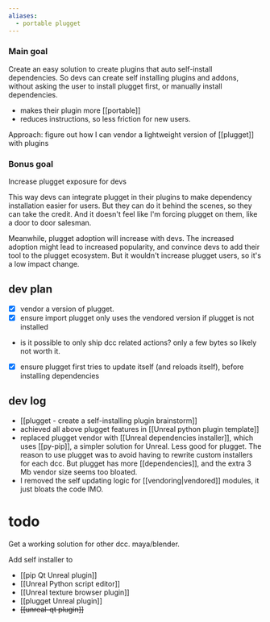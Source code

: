 ```yaml
---
aliases:
  - portable plugget
---
```

### Main goal
Create an easy solution to create plugins that auto self-install dependencies.
So devs can create self installing plugins and addons, without asking the user to install plugget first, or manually install dependencies.
- makes their plugin more [[portable]]
- reduces instructions, so less friction for new users.

Approach: figure out how I can vendor a lightweight version of [[plugget]] with plugins
### Bonus goal
Increase plugget exposure for devs

This way devs can integrate plugget in their plugins to make dependency installation easier for users. But they can do it behind the scenes, so they can take the credit. And it doesn't feel like I'm forcing plugget on them, like a door to door salesman.

Meanwhile, plugget adoption will increase with devs. The increased adoption might lead to increased popularity, and convince devs to add their tool to the plugget ecosystem. 
But it wouldn't increase plugget users, so it's a low impact change.
## dev plan
- [x] vendor a version of plugget.
- [x] ensure import plugget only uses the vendored version if plugget is not installed
- is it possible to only ship dcc related actions? only a few bytes so likely not worth it.
- [x] ensure plugget first tries to update itself (and reloads itself), before installing dependencies
## dev log
- [[plugget - create a self-installing plugin brainstorm]]
- achieved all above plugget features in [[Unreal python plugin template]]
- replaced plugget vendor with [[Unreal dependencies installer]], which uses [[py-pip]], a simpler solution for Unreal. Less good for plugget.
  The reason to use plugget was to avoid having to rewrite custom installers for each dcc.
  But plugget has more [[dependencies]], and the extra 3 Mb vendor size seems too bloated.
- I removed the self updating logic for [[vendoring|vendored]] modules, it just bloats the code IMO.
# todo
Get a working solution for other dcc. maya/blender.

Add self installer to 
- [[pip Qt Unreal plugin]]
- [[Unreal Python script editor]]
- [[Unreal texture browser plugin]]
- [[plugget Unreal plugin]]
- ~~[[unreal-qt plugin]]~~

